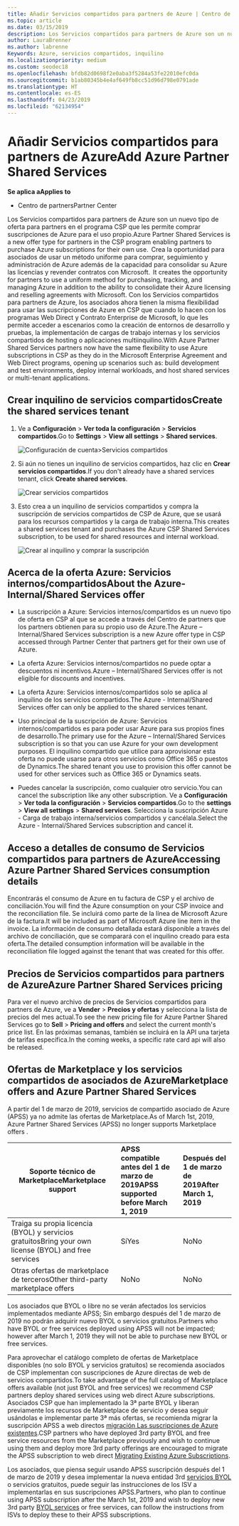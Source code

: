 ```yaml
---
title: Añadir Servicios compartidos para partners de Azure | Centro de partners
ms.topic: article
ms.date: 03/15/2019
description: Los Servicios compartidos para partners de Azure son un nuevo tipo de oferta para partners en el programa CSP que les permite comprar suscripciones de Azure para el uso propio.
author: LauraBrenner
ms.author: labrenne
Keywords: Azure, servicios compartidos, inquilino
ms.localizationpriority: medium
ms.custom: seodec18
ms.openlocfilehash: bfdb82d0698f2e0aba3f5284a53fe22010efc0da
ms.sourcegitcommit: b1ab80345b4e4af649fb8cc51d96d798e0791ade
ms.translationtype: HT
ms.contentlocale: es-ES
ms.lasthandoff: 04/23/2019
ms.locfileid: "62134954"
---
```

# <a name="add-azure-partner-shared-services"></a><span data-ttu-id="c2b94-104">Añadir Servicios compartidos para partners de Azure</span><span class="sxs-lookup"><span data-stu-id="c2b94-104">Add Azure Partner Shared Services</span></span>

<span data-ttu-id="c2b94-105">**Se aplica a**</span><span class="sxs-lookup"><span data-stu-id="c2b94-105">**Applies to**</span></span>

-  <span data-ttu-id="c2b94-106">Centro de partners</span><span class="sxs-lookup"><span data-stu-id="c2b94-106">Partner Center</span></span>

<span data-ttu-id="c2b94-107">Los Servicios compartidos para partners de Azure son un nuevo tipo de oferta para partners en el programa CSP que les permite comprar suscripciones de Azure para el uso propio.</span><span class="sxs-lookup"><span data-stu-id="c2b94-107">Azure Partner Shared Services is a new offer type for partners in the CSP program enabling partners to purchase Azure subscriptions for their own use.</span></span><span data-ttu-id="c2b94-108">  Crea la oportunidad para asociados de usar un método uniforme para comprar, seguimiento y administración de Azure además de la capacidad para consolidar su Azure las licencias y revender contratos con Microsoft.</span><span class="sxs-lookup"><span data-stu-id="c2b94-108">  It creates the opportunity for partners to use a uniform method for purchasing, tracking, and managing Azure in addition to the ability to consolidate their Azure licensing and reselling agreements with Microsoft.</span></span> <span data-ttu-id="c2b94-109">Con los Servicios compartidos para partners de Azure, los asociados ahora tienen la misma flexibilidad para usar las suscripciones de Azure en CSP que cuando lo hacen con los programas Web Direct y Contrato Enterprise de Microsoft, lo que les permite acceder a escenarios como la creación de entornos de desarrollo y pruebas, la implementación de cargas de trabajo internas y los servicios compartidos de hosting o aplicaciones multiinquilino.</span><span class="sxs-lookup"><span data-stu-id="c2b94-109">With Azure Partner Shared Services partners now have the same flexibility to use Azure subscriptions in CSP as they do in the Microsoft Enterprise Agreement and Web Direct programs, opening up scenarios such as:  build development and test environments, deploy internal workloads, and host shared services or multi-tenant applications.</span></span>  

## <a name="create-the-shared-services-tenant"></a><span data-ttu-id="c2b94-110">Crear inquilino de servicios compartidos</span><span class="sxs-lookup"><span data-stu-id="c2b94-110">Create the shared services tenant</span></span>

1. <span data-ttu-id="c2b94-111">Ve a **Configuración** > **Ver toda la configuración** > **Servicios compartidos**.</span><span class="sxs-lookup"><span data-stu-id="c2b94-111">Go to **Settings** > **View all settings** > **Shared services**.</span></span>

    ![**Configuración de cuenta**>**Servicios compartidos**](images/sharedservices2.png)

2. <span data-ttu-id="c2b94-113">Si aún no tienes un inquilino de servicios compartidos, haz clic en **Crear servicios compartidos**.</span><span class="sxs-lookup"><span data-stu-id="c2b94-113">If you don't already have a shared services tenant, click **Create shared services**.</span></span>

    ![Crear servicios compartidos](images/sharedservices3.png)

3. <span data-ttu-id="c2b94-115">Esto crea a un inquilino de servicios compartidos y compra la suscripción de servicios compartidos de CSP de Azure, que se usará para los recursos compartidos y la carga de trabajo interna.</span><span class="sxs-lookup"><span data-stu-id="c2b94-115">This creates a shared services tenant and purchases the Azure CSP Shared Services subscription, to be used for shared resources and internal workload.</span></span>

    ![Crear al inquilino y comprar la suscripción](images/sharedservices5.png)

## <a name="about-the-azure--internalshared-services-offer"></a><span data-ttu-id="c2b94-117">Acerca de la oferta Azure: Servicios internos/compartidos</span><span class="sxs-lookup"><span data-stu-id="c2b94-117">About the Azure- Internal/Shared Services offer</span></span>

- <span data-ttu-id="c2b94-118">La suscripción a Azure: Servicios internos/compartidos es un nuevo tipo de oferta en CSP al que se accede a través del Centro de partners que los partners obtienen para su propio uso de Azure.</span><span class="sxs-lookup"><span data-stu-id="c2b94-118">The Azure – Internal/Shared Services subscription is a new Azure offer type in CSP accessed through Partner Center that partners get for their own use of Azure.</span></span> 

- <span data-ttu-id="c2b94-119">La oferta Azure: Servicios internos/compartidos no puede optar a descuentos ni incentivos.</span><span class="sxs-lookup"><span data-stu-id="c2b94-119">Azure – Internal/Shared Services offer is not eligible for discounts and incentives.</span></span>

- <span data-ttu-id="c2b94-120">La oferta Azure: Servicios internos/compartidos solo se aplica al inquilino de los servicios compartidos.</span><span class="sxs-lookup"><span data-stu-id="c2b94-120">The Azure - Internal/Shared Services offer can only be applied to the shared services tenant.</span></span>

- <span data-ttu-id="c2b94-121">Uso principal de la suscripción de Azure: Servicios internos/compartidos es para poder usar Azure para sus propios fines de desarrollo.</span><span class="sxs-lookup"><span data-stu-id="c2b94-121">The primary use for the Azure – Internal/Shared Services subscription is so that you can use Azure for your own development purposes.</span></span> <span data-ttu-id="c2b94-122">El inquilino compartido que utilice para aprovisionar esta oferta no puede usarse para otros servicios como Office 365 o puestos de Dynamics.</span><span class="sxs-lookup"><span data-stu-id="c2b94-122">The shared tenant you use to provision this offer cannot be used for other services such as Office 365 or Dynamics seats.</span></span> 

- <span data-ttu-id="c2b94-123">Puedes cancelar la suscripción, como cualquier otro servicio.</span><span class="sxs-lookup"><span data-stu-id="c2b94-123">You can cancel the subscription like any other subscription.</span></span> <span data-ttu-id="c2b94-124">Ve a **Configuración** > **Ver toda la configuración** > **Servicios compartidos**.</span><span class="sxs-lookup"><span data-stu-id="c2b94-124">Go to the **settings** > **View all settings** > **Shared services**.</span></span> <span data-ttu-id="c2b94-125">Selecciona la suscripción Azure - Carga de trabajo interna/servicios compartidos y cancélala.</span><span class="sxs-lookup"><span data-stu-id="c2b94-125">Select the Azure - Internal/Shared Services subscription and cancel it.</span></span>

## <a name="accessing-azure-partner-shared-services-consumption-details"></a><span data-ttu-id="c2b94-126">Acceso a detalles de consumo de Servicios compartidos para partners de Azure</span><span class="sxs-lookup"><span data-stu-id="c2b94-126">Accessing Azure Partner Shared Services consumption details</span></span>

<span data-ttu-id="c2b94-127">Encontrarás el consumo de Azure en tu factura de CSP y el archivo de conciliación.</span><span class="sxs-lookup"><span data-stu-id="c2b94-127">You will find the Azure consumption on your CSP invoice and the reconciliation file.</span></span> <span data-ttu-id="c2b94-128">Se incluirá como parte de la línea de Microsoft Azure de la factura.</span><span class="sxs-lookup"><span data-stu-id="c2b94-128">It will be included as part of Microsoft Azure line item in the invoice.</span></span> <span data-ttu-id="c2b94-129">La información de consumo detallada estará disponible a través del archivo de conciliación, que se comparará con el inquilino creado para esta oferta.</span><span class="sxs-lookup"><span data-stu-id="c2b94-129">The detailed consumption information will be available in the reconciliation file logged against the tenant that was created for this offer.</span></span> 

## <a name="azure-partner-shared-services-pricing"></a><span data-ttu-id="c2b94-130">Precios de Servicios compartidos para partners de Azure</span><span class="sxs-lookup"><span data-stu-id="c2b94-130">Azure Partner Shared Services pricing</span></span>

<span data-ttu-id="c2b94-131">Para ver el nuevo archivo de precios de Servicios compartidos para partners de Azure, ve a **Vender** > **Precios y ofertas** y selecciona la lista de precios del mes actual.</span><span class="sxs-lookup"><span data-stu-id="c2b94-131">To see the new pricing file for Azure Partner Shared Services go to **Sell** > **Pricing and offers** and select the current month's price list.</span></span> <span data-ttu-id="c2b94-132">En las próximas semanas, también se incluirá en la API una tarjeta de tarifas específica.</span><span class="sxs-lookup"><span data-stu-id="c2b94-132">In the coming weeks, a specific rate card api will also be released.</span></span>

## <a name="marketplace-offers-and-azure-partner-shared-services"></a><span data-ttu-id="c2b94-133">Ofertas de Marketplace y los servicios compartidos de asociados de Azure</span><span class="sxs-lookup"><span data-stu-id="c2b94-133">Marketplace offers and Azure Partner Shared Services</span></span>

<span data-ttu-id="c2b94-134">A partir del 1 de marzo de 2019, servicios de compartido asociado de Azure (APSS) ya no admite las ofertas de Marketplace.</span><span class="sxs-lookup"><span data-stu-id="c2b94-134">As of March 1st, 2019, Azure Partner Shared Services (APSS) no longer supports Marketplace offers .</span></span>   

|<span data-ttu-id="c2b94-135">**Soporte técnico de Marketplace**</span><span class="sxs-lookup"><span data-stu-id="c2b94-135">**Marketplace support**</span></span>   |<span data-ttu-id="c2b94-136">**APSS compatible antes del 1 de marzo de 2019**</span><span class="sxs-lookup"><span data-stu-id="c2b94-136">**APSS supported before March 1, 2019**</span></span>|<span data-ttu-id="c2b94-137">**Después del 1 de marzo de 2019**</span><span class="sxs-lookup"><span data-stu-id="c2b94-137">**After March 1, 2019**</span></span>|
|---------------------------|:----------------------------|:-------------------|
|<span data-ttu-id="c2b94-138">Traiga su propia licencia (BYOL) y servicios gratuitos</span><span class="sxs-lookup"><span data-stu-id="c2b94-138">Bring your own license (BYOL) and free services</span></span>   | <span data-ttu-id="c2b94-139">Sí</span><span class="sxs-lookup"><span data-stu-id="c2b94-139">Yes</span></span>   | <span data-ttu-id="c2b94-140">No</span><span class="sxs-lookup"><span data-stu-id="c2b94-140">No</span></span>|
|<span data-ttu-id="c2b94-141">Otras ofertas de marketplace de terceros</span><span class="sxs-lookup"><span data-stu-id="c2b94-141">Other third-party marketplace offers</span></span>   | <span data-ttu-id="c2b94-142">No</span><span class="sxs-lookup"><span data-stu-id="c2b94-142">No</span></span>   |<span data-ttu-id="c2b94-143">No</span><span class="sxs-lookup"><span data-stu-id="c2b94-143">No</span></span>|


<span data-ttu-id="c2b94-144">Los asociados que BYOL o libre no se verán afectados los servicios implementados mediante APSS; Sin embargo después del 1 de marzo de 2019 no podrán adquirir nuevo BYOL o servicios gratuitos.</span><span class="sxs-lookup"><span data-stu-id="c2b94-144">Partners who have BYOL or free services deployed using APSS will not be impacted; however after  March 1, 2019 they will not be able to purchase new BYOL or free services.</span></span> 

<span data-ttu-id="c2b94-145">Para aprovechar el catálogo completo de ofertas de Marketplace disponibles (no solo BYOL y servicios gratuitos) se recomienda asociados de CSP implementan con suscripciones de Azure directas de web de servicios compartidos.</span><span class="sxs-lookup"><span data-stu-id="c2b94-145">To take advantage of the full catalog of Marketplace offers available (not just BYOL and free services) we recommend CSP partners deploy shared services using web direct Azure subscriptions.</span></span>  <span data-ttu-id="c2b94-146">Asociados CSP que han implementado la 3ª parte BYOL y liberan previamente los recursos de Marketplace de servicio y desea seguir usándolas e implementar parte 3ª más ofertas, se recomienda migrar la suscripción APSS a web directos [migración Las suscripciones de Azure existentes](https://docs.microsoft.com/azure/cloud-solution-provider/migration/migration#migrating-existing-azure-subscriptions).</span><span class="sxs-lookup"><span data-stu-id="c2b94-146">CSP partners who have deployed 3rd party BYOL and free service resources from the Marketplace previously and wish to continue using them and deploy more 3rd party offerings are encouraged to migrate the APSS subscription to web direct [Migrating Existing Azure Subscriptions](https://docs.microsoft.com/azure/cloud-solution-provider/migration/migration#migrating-existing-azure-subscriptions).</span></span>

<span data-ttu-id="c2b94-147">Los asociados, que piensa seguir usando APSS suscripción después del 1 de marzo de 2019 y desea implementar la nueva entidad 3rd [servicios BYOL](https://azuremarketplace.microsoft.com/marketplace/apps?filters=byol) o servicios gratuitos, puede seguir las instrucciones de los ISV a implementarlas en sus suscripciones APSS.</span><span class="sxs-lookup"><span data-stu-id="c2b94-147">Partners, who plan to continue using APSS subscription after the March 1st, 2019 and wish to deploy new 3rd party [BYOL services](https://azuremarketplace.microsoft.com/marketplace/apps?filters=byol) or free services, can follow the instructions from ISVs to deploy these to their APSS subscriptions.</span></span>


